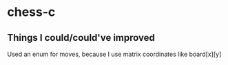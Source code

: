# chess-c

## Things I could/could've improved

Used an enum for moves, because I use matrix coordinates like board[x][y]

